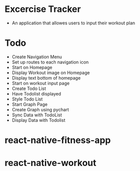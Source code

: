 # Excercise Tracker
- An application that allowes users to input their workout plan



# Todo

- Create Navigation Menu
- Set up routes to each navigation icon
- Start on Homepage
- Display Workout image on Homepage
- Display text bottom of homepage
- Start on workout input page
- Create Todo List
- Have Todolist displayed
- Style Todo List
- Start Graph Page
- Create Graph using pychart
- Sync Data with TodoList
- Display Data with Todolist


# react-native-fitness-app
# react-native-workout
